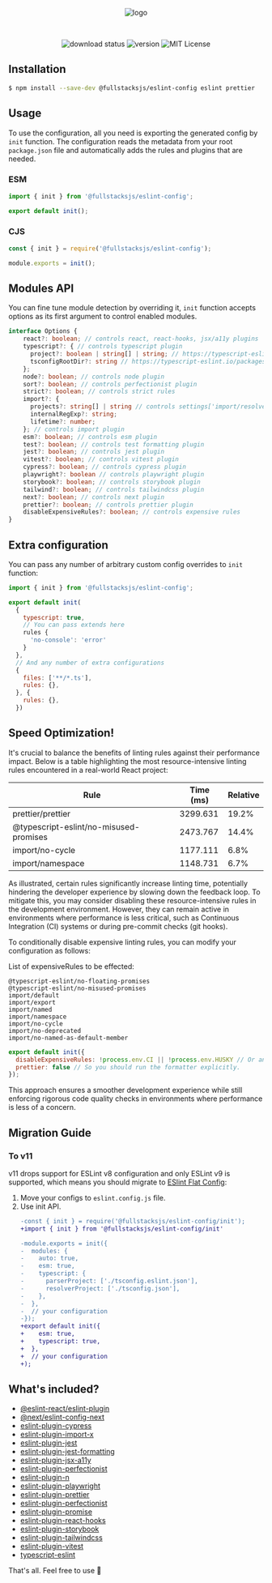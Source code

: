 <div align="center">

![logo](https://raw.githubusercontent.com/fullstacksjs/eslint-config/master/assets/banner.png)

<br/>

![download status][download-badge]
![version][version-badge]
![MIT License][license-badge]

</div>

## Installation

```sh
$ npm install --save-dev @fullstacksjs/eslint-config eslint prettier
```

## Usage

To use the configuration, all you need is exporting the generated config by `init` function. The configuration reads the metadata from your root `package.json` file and automatically adds the rules and plugins that are needed.

### ESM

```js
import { init } from '@fullstacksjs/eslint-config';

export default init();
```

### CJS

```js
const { init } = require('@fullstacksjs/eslint-config');

module.exports = init();
```

## Modules API

You can fine tune module detection by overriding it, `init` function accepts options as its first argument to control enabled modules.

```typescript
interface Options {
    react?: boolean; // controls react, react-hooks, jsx/a11y plugins
    typescript?: { // controls typescript plugin
      project?: boolean | string[] | string; // https://typescript-eslint.io/packages/parser/#project
      tsconfigRootDir?: string // https://typescript-eslint.io/packages/parser/#tsconfigrootdir
    };
    node?: boolean; // controls node plugin
    sort?: boolean; // controls perfectionist plugin
    strict?: boolean; // controls strict rules
    import?: {
      projects?: string[] | string // controls settings['import/resolver'].typescript.project
      internalRegExp?: string;
      lifetime?: number;
    }; // controls import plugin
    esm?: boolean; // controls esm plugin
    test?: boolean; // controls test formatting plugin
    jest?: boolean; // controls jest plugin
    vitest?: boolean; // controls vitest plugin
    cypress?: boolean; // controls cypress plugin
    playwright?: boolean // controls playwright plugin
    storybook?: boolean; // controls storybook plugin
    tailwind?: boolean; // controls tailwindcss plugin
    next?: boolean; // controls next plugin
    prettier?: boolean; // controls prettier plugin
    disableExpensiveRules?: boolean; // controls expensive rules
}
```

## Extra configuration

You can pass any number of arbitrary custom config overrides to `init` function:

```js
import { init } from '@fullstacksjs/eslint-config';

export default init(
  {
    typescript: true,
    // You can pass extends here
    rules {
      'no-console': 'error'
    }
  },
  // And any number of extra configurations
  {
    files: ['**/*.ts'],
    rules: {},
  }, {
    rules: {},
  })
```

## Speed Optimization!

It's crucial to balance the benefits of linting rules against their performance impact. Below is a table highlighting the most resource-intensive linting rules encountered in a real-world React project:

| Rule                                   | Time (ms) | Relative |
| -------------------------------------- | --------- | -------- |
| prettier/prettier                      | 3299.631  | 19.2%    |
| @typescript-eslint/no-misused-promises | 2473.767  | 14.4%    |
| import/no-cycle                        | 1177.111  | 6.8%     |
| import/namespace                       | 1148.731  | 6.7%     |

As illustrated, certain rules significantly increase linting time, potentially hindering the developer experience by slowing down the feedback loop. To mitigate this, you may consider disabling these resource-intensive rules in the development environment. However, they can remain active in environments where performance is less critical, such as Continuous Integration (CI) systems or during pre-commit checks (git hooks).

To conditionally disable expensive linting rules, you can modify your configuration as follows:

List of expensiveRules to be effected:

```
@typescript-eslint/no-floating-promises
@typescript-eslint/no-misused-promises
import/default
import/export
import/named
import/namespace
import/no-cycle
import/no-deprecated
import/no-named-as-default-member
```

```js
export default init({
  disableExpensiveRules: !process.env.CI || !process.env.HUSKY // Or anywhere you want
  prettier: false // So you should run the formatter explicitly.
});
```

This approach ensures a smoother development experience while still enforcing rigorous code quality checks in environments where performance is less of a concern.

## Migration Guide

### To v11

v11 drops support for ESLint v8 configuration and only ESLint v9 is supported, which means you should migrate to [ESlint Flat Config](https://eslint.org/docs/latest/extend/plugin-migration-flat-config):

1. Move your configs to `eslint.config.js` file.
2. Use init API.
    ```diff
    -const { init } = require('@fullstacksjs/eslint-config/init');
    +import { init } from '@fullstacksjs/eslint-config/init'

    -module.exports = init({
    -  modules: {
    -    auto: true,
    -    esm: true,
    -    typescript: {
    -      parserProject: ['./tsconfig.eslint.json'],
    -      resolverProject: ['./tsconfig.json'],
    -    },
    -  },
    -  // your configuration
    -});
    +export default init({
    +    esm: true,
    +    typescript: true,
    +  },
    +  // your configuration
    +);
    ```

## What's included?

* [@eslint-react/eslint-plugin](https://eslint-react.xyz/)
* [@next/eslint-config-next](https://nextjs.org/docs/basic-features/eslint#eslint-plugin)
* [eslint-plugin-cypress](https://github.com/cypress-io/eslint-plugin-cypress)
* [eslint-plugin-import-x](https://github.com/un-ts/eslint-plugin-import-x)
* [eslint-plugin-jest](https://github.com/jest-community/eslint-plugin-jest)
* [eslint-plugin-jest-formatting](https://github.com/dangreenisrael/eslint-plugin-jest-formatting)
* [eslint-plugin-jsx-a11y](https://github.com/jsx-eslint/eslint-plugin-jsx-a11y)
* [eslint-plugin-perfectionist](https://perfectionist.dev/)
* [eslint-plugin-n](https://github.com/eslint-community/eslint-plugin-n)
* [eslint-plugin-playwright](https://github.com/playwright-community/eslint-plugin-playwright)
* [eslint-plugin-prettier](https://github.com/prettier/eslint-plugin-prettier)
* [eslint-plugin-perfectionist](https://perfectionist.dev/)
* [eslint-plugin-promise](https://github.com/eslint-community/eslint-plugin-promise)
* [eslint-plugin-react-hooks](https://www.npmjs.com/package/eslint-plugin-react-hooks)
* [eslint-plugin-storybook](https://github.com/storybookjs/eslint-plugin-storybook#readme)
* [eslint-plugin-tailwindcss](https://github.com/francoismassart/eslint-plugin-tailwindcss)
* [eslint-plugin-vitest](https://www.npmjs.com/package/eslint-plugin-vitest)
* [typescript-eslint](https://typescript-eslint.io/)

That's all. Feel free to use 💛

[download-badge]: https://img.shields.io/npm/dm/@fullstacksjs/eslint-config?color=6464E2&label=DOWNLOADS&style=flat-square
[version-badge]: https://img.shields.io/npm/v/@fullstacksjs/eslint-config?color=6464E2&label=VERSION&style=flat-square
[license-badge]: https://img.shields.io/npm/l/@fullstacksjs/eslint-config?color=6464E2&label=LICENSE&style=flat-square
